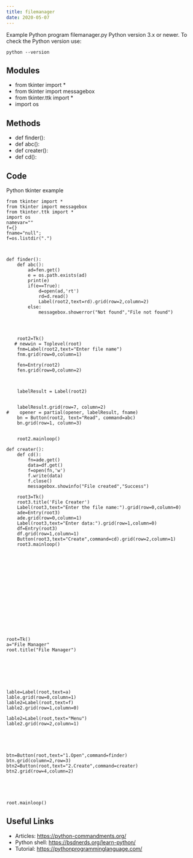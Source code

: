 ```yaml
---
title: filemanager
date: 2020-05-07
---
```

Example Python program filemanager.py
Python version 3.x or newer.
To check the Python version use:

    python --version

## Modules

* from tkinter import *
* from tkinter import messagebox
* from tkinter.ttk import *
* import os

## Methods

* def finder():
* def abc():
* def creater():
* def cd():

## Code

Python tkinter example

    
    from tkinter import *
    from tkinter import messagebox
    from tkinter.ttk import *
    import os
    namevar=""
    f={}
    fname="null";
    f=os.listdir(".")
    
    
    
    def finder():
        def abc():
            ad=fen.get()
            e = os.path.exists(ad)
            print(e)
            if(e==True):
                d=open(ad,'rt')
                rd=d.read()
                Label(root2,text=rd).grid(row=2,column=2)
            else:
                messagebox.showerror("Not found","File not found")
    
    
    
    
        root2=Tk()
       # newwin = Toplevel(root)
        fnm=Label(root2,text="Enter file name")
        fnm.grid(row=0,column=1)
    
        fen=Entry(root2)
        fen.grid(row=0,column=2)
    
    
    
        labelResult = Label(root2)
    
    
        labelResult.grid(row=7, column=2)
    #    opener = partial(opener, labelResult, fname)
        bn = Button(root2, text="Read", command=abc)
        bn.grid(row=1, column=3)
    
    
        root2.mainloop()
    
    def creater():
        def cd():
            fn=ade.get()
            data=df.get()
            f=open(fn,'w')
            f.write(data)
            f.close()
            messagebox.showinfo("File created","Success")
    
        root3=Tk()
        root3.title('File Creater')
        Label(root3,text="Enter the file name:").grid(row=0,column=0)
        ade=Entry(root3)
        ade.grid(row=0,column=1)
        Label(root3,text="Enter data:").grid(row=1,column=0)
        df=Entry(root3)
        df.grid(row=1,column=1)
        Button(root3,text="Create",command=cd).grid(row=2,column=1)
        root3.mainloop()
    
    
    
    
    
    
    
    
    
    
    
    
    
    
    
    
    
    root=Tk()
    a="File Manager"
    root.title("File Manager")
    
    
    
    
    
    
    
    lable=Label(root,text=a)
    lable.grid(row=0,column=1)
    lable2=Label(root,text=f)
    lable2.grid(row=1,column=0)
    
    lable2=Label(root,text="Menu")
    lable2.grid(row=2,column=1)
    
    
    
    
    
    btn=Button(root,text="1.Open",command=finder)
    btn.grid(column=2,row=3)
    btn2=Button(root,text="2.Create",command=creater)
    btn2.grid(row=4,column=2)
    
    
    
    
    
    root.mainloop()
    

## Useful Links

- Articles: https://python-commandments.org/
- Python shell: https://bsdnerds.org/learn-python/
- Tutorial: https://pythonprogramminglanguage.com/
